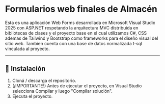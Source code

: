 # Formularios web finales de Almacén

Esta es una aplicación Web Forms desarrollada en Microsoft Visual Studio 2025 con ASP.NET respetando 
la arquitectura MVC distribuida en bibliotecas de clases y el proyecto base en el cual utilizamos C#, CSS 
ademas de Tailwind y Bootstrap como frameworks para el diseño visual del sitio web. Tambien cuenta con una base 
de datos normalizada t-sql vinculada al proyecto.

---

## 🚀 Instalación

1. Cloná / descarga el repositorio.
2. (¡IMPORTANTE!) Antes de ejecutar el proyecto, en Visual Studio selecciona Compilar y luego "Compilar solución".
3. Ejecuta el proyecto.

